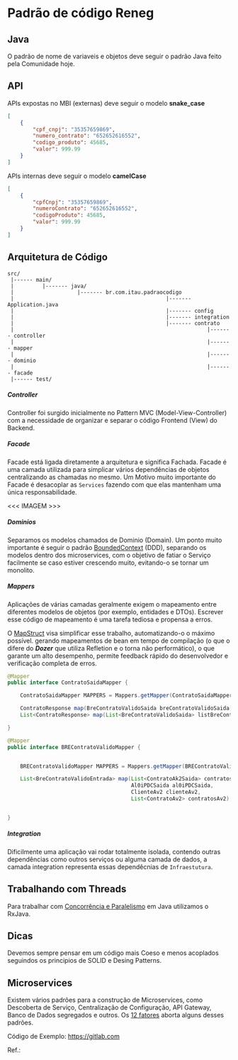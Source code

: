 # Padrão de código Reneg

## Java

O padrão de nome de variaveis e objetos deve seguir o padrão Java feito pela Comunidade hoje.   

## API

APIs expostas no MBI (externas) deve seguir o modelo **snake_case**    

```json
[
    {
        "cpf_cnpj": "35357659869",
        "numero_contrato": "652652616552",
        "codigo_produto": 45685,
        "valor": 999.99
    }
]
```

APIs internas deve seguir o modelo **camelCase**    

```json
[
    {
        "cpfCnpj": "35357659869",
        "numeroContrato": "652652616552",
        "codigoProduto": 45685,
        "valor": 999.99
    }
]
```

## Arquitetura de Código

    src/
     |------ main/
     |         |------- java/
     |                    |------- br.com.itau.padraocodigo
     |                                                |------- Application.java
     |                                                |------- config
     |                                                |------- integration
     |                                                |------- contrato
     |                                                             |------- controller
     |                                                             |------- mapper
     |                                                             |------- dominio
     |                                                             |------- facade
     |------ test/

##### Controller

Controller foi surgido inicialmente no Pattern MVC (Model-View-Controller) com a necessidade de organizar e separar o código Frontend (View) do Backend.

##### Facade

Facade está ligada diretamente a arquitetura e significa Fachada. Facade é uma camada utilizada para simplicar vários dependências de objetos centralizando as chamadas no mesmo. Um Motivo muito importante do Facade é desacoplar as `Services` fazendo com que elas mantenham uma única responsabilidade.      
   
<<< IMAGEM >>>   

##### Dominios   
   
Separamos os modelos chamados de Dominio (Domain). Um ponto muito importante é seguir o padrão [BoundedContext](https://martinfowler.com/bliki/BoundedContext.html) (DDD), separando os modelos dentro dos microservices, com o objetivo de fatiar o Serviço facilmente se caso estiver crescendo muito, evitando-o se tornar um monolito.   

##### Mappers

Aplicações de várias camadas geralmente exigem o mapeamento entre diferentes modelos de objetos (por exemplo, entidades e DTOs). Escrever esse código de mapeamento é uma tarefa tediosa e propensa a erros.     
   
O [MapStruct](https://mapstruct.org/) visa simplificar esse trabalho, automatizando-o o máximo possível.
gerando mapeamentos de bean em tempo de compilação (o que o difere do ***Dozer*** que utiliza Refletion e o torna não performático), 
o que garante um alto desempenho, permite feedback rápido do desenvolvedor e verificação completa de erros.   

```java
@Mapper
public interface ContratoSaidaMapper {

    ContratoSaidaMapper MAPPERS = Mappers.getMapper(ContratoSaidaMapper.class);

    ContratoResponse map(BreContratoValidoSaida breContratoValidoSaida);
	List<ContratoResponse> map(List<BreContratoValidoSaida> listBreContratoValidoSaida);

}
```

```java
@Mapper
public interface BREContratoValidoMapper {


    BREContratoValidoMapper MAPPERS = Mappers.getMapper(BREContratoValidoMapper.class);

    List<BreContratoValidoEntrada> map(List<ContratoAk2Saida> contratosAk3, 
                                       Al0iPDCSaida al0iPDCSaida,
                                       ClienteAv2 clienteAv2, 
                                       List<ContratoAv2> contratosAv2);


}
```


##### Integration

Dificilmente uma aplicação vai rodar totalmente isolada, contendo outras dependências como outros serviços ou alguma camada de dados, a camada integration representa essas dependêcnias de `Infraestutura`.    

## Trabalhando com Threads

Para trabalhar com [Concorrência e Paralelismo](https://www.treinaweb.com.br/blog/concorrencia-paralelismo-processos-threads-programacao-sincrona-e-assincrona/)  em Java utilizamos o RxJava.    

## Dicas 

Devemos sempre pensar em um código mais Coeso e menos acoplados seguindos os principios de SOLID e Desing Patterns.

## Microservices

Existem vários padrões para a construção de Microservices, como Descoberta de Serviço, Centralização de Configuração, API Gateway, Banco de Dados segregados e outros. Os [12 fatores](https://12factor.net/pt_br/) aborta alguns desses padrões.    

Código de Exemplo: https://gitlab.com

Ref.:
